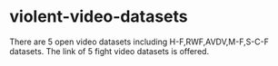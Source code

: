 # violent-video-datasets
There are 5 open video datasets including H-F,RWF,AVDV,M-F,S-C-F datasets.
The link of 5 fight video datasets is offered.
